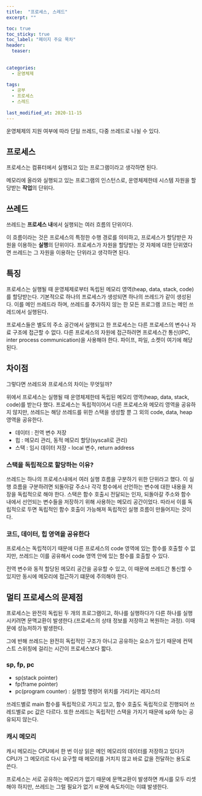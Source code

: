 ```yaml
---
title:  "프로세스, 스레드"
excerpt: ""

toc: true
toc_sticky: true
toc_label: "페이지 주요 목차"
header:
  teaser: 
  
  
categories:
  - 운영체제
  
tags:
  - 공부
  - 프로세스
  - 스레드
  
last_modified_at: 2020-11-15
---
```


운영체제의 지원 여부에 따라 단일 쓰레드, 다중 쓰레드로 나뉠 수 있다.

## 프로세스

프로세스는 컴퓨터에서 실행되고 있는 프로그램이라고 생각하면 된다.

메모리에 올라와 실행되고 있는 프로그램의 인스턴스로, 운영체제한테 시스템 자원을 할당받는 **작업**의 단위다.

## 쓰레드

쓰레드는 **프로세스 내**에서 실행되는 여러 흐름의 단위이다.

이 흐름이라는 것은 프로세스의 특정한 수행 경로를 의미하고, 프로세스가 할당받은 자원을 이용하는 **실행**의 단위이다.
프로세스가 자원을 할당받는 것 자체에 대한 단위였다면 쓰레드는 그 자원을 이용하는 단위라고 생각하면 된다.

## 특징

프로세스는 실행될 때 운영체제로부터 독립된 메모리 영역(heap, data, stack, code)를 할당받는다. 기본적으로 하나의 프로세스가 생성되면
하나의 쓰레드가 같이 생성된다. 이를 메인 쓰레드라 하며, 쓰레드를 추가하지 않는 한 모든 프로그램 코드는 메인 쓰레드에서 실행된다.

프로세스들은 별도의 주소 공간에서 실행되고 한 프로세스는 다른 프로세스의 변수나 자료 구조에 접근할 수 없다. 다른 프로세스의
자원에 접근하려면 프로세스간 통신(IPC, inter process communication)을 사용해야 한다. 파이프, 파일, 소켓이 여기에 해당된다.

## 차이점

그렇다면 쓰레드와 프로세스의 차이는 무엇일까?

위에서 프로세스는 실행될 때 운영체제한테 독립된 메모리 영역(heap, data, stack, code)를 받는다 했다. 프로세스는 독립적이어서 다른 프로세스와 메모리 영역을 공유하지 않지만, 쓰레드는 해당 쓰레드를 위한 스택을 생성할 뿐 그 외의 code, data, heap 영역을 공유한다.

* 데이터 : 전역 변수 저장
* 힙 : 메모리 관리, 동적 메모리 할당(syscall로 관리)
* 스택 : 임시 데이터 저장 - local 변수, return address

### 스택을 독립적으로 할당하는 이유?

쓰레드는 하나의 프로세스내에서 여러 실행 흐름을 구분하기 위한 단위라고 했다. 이 실행 흐름을 구분하려면 
되돌아갈 주소나 각각 함수에서 선언하는 변수에 대한 내용을 저장을 독립적으로 해야 한다. 스택은 함수 호출시 전달되는 인자, 되돌아갈 주소와 함수 내에서 선언되는 변수들을 저장하기 위해 사용하는 메모리 공간이었다. 따라서 이를 독립적으로 두면 독립적인 함수 호출이 가능해져 독립적인 실행 흐름이 만들어지는 것이다.

### 코드, 데이터, 힙 영역을 공유한다

프로세스는 독립적이기 때문에 다른 프로세스의 code 영역에 있는 함수를 호출할 수 없지만, 쓰레드는 이를 공유해서 code 영역 안에 있는 함수를 호출할 수 있다.

전역 변수와 동적 할당된 메모리 공간을 공유할 수 있고, 이 때문에 쓰레드간 통신할 수 있지만 동시에 메모리에 접근하기 떄문에 주의해야 한다.

## 멀티 프로세스의 문제점

프로세스는 완전히 독립된 두 개의 프로그램이고, 하나를 실행하다가 다른 하나를 실행시키려면 문맥교환이 발생한다.(프로세스의 상태 정보를 저장하고 복원하는 과정). 이때문에 성능저하가 발생한다.

그에 반해 쓰레드는 완전히 독립적인 구조가 아니고 공유하는 요소가 있기 때문에 컨텍스트 스위칭에 걸리는 시간이 프로세스보다 짧다. 

### sp, fp, pc

* sp(stack pointer)
* fp(frame pointer)
* pc(program counter) : 실행할 명령어 위치를 가리키는 레지스터

쓰레드별로 main 함수를 독립적으로 가지고 있고, 함수 호출도 독립적으로 진행되어 쓰레드별로 pc 값은 다르다. 또한 쓰레드는 독립적인 스택을 가지기 때문에 sp와 fp는 공유되지 않는다.

### 캐시 메모리

캐시 메모리는 CPU에서 한 번 이상 읽은 메인 메모리의 데이터를 저장하고 있다가 CPU가 그 메모리르 다시 요구할 때 메모리를 거치지 않고 바로 값을 전달하는 용도로 쓴다.

프로세스는 서로 공유하는 메모리가 없기 때문에 문맥교환이 발생하면 캐시를 모두 리셋해야 하지만, 쓰레드는 그럴 필요가 없기 ㄸ문에 속도차이는 이떄 발생한다.






